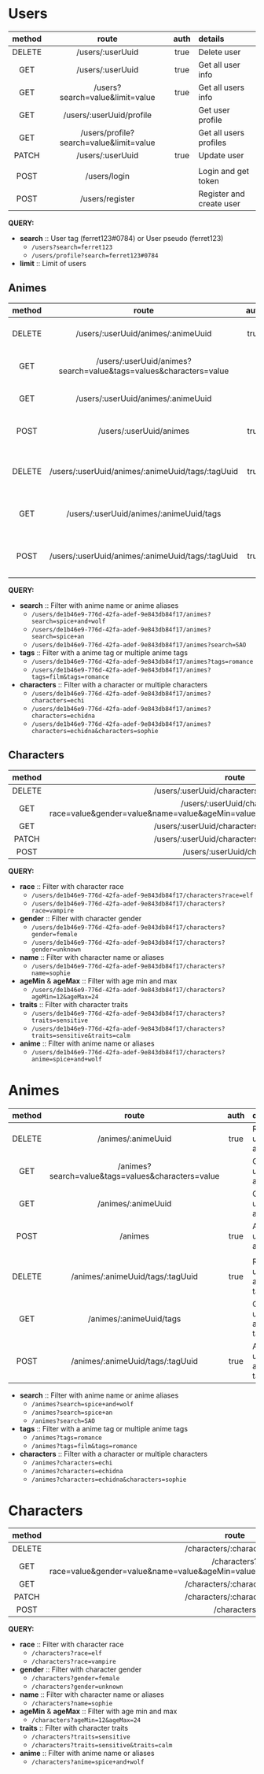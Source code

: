 # Users

| method |                  route                  | auth | details                  |
| :----: | :-------------------------------------: | :--: | :----------------------- |
| DELETE |            /users/:userUuid             | true | Delete user              |
|  GET   |            /users/:userUuid             | true | Get all user info        |
|  GET   |     /users?search=value&limit=value     | true | Get all users info       |
|  GET   |        /users/:userUuid/profile         |      | Get user profile         |
|  GET   | /users/profile?search=value&limit=value |      | Get all users profiles   |
| PATCH  |            /users/:userUuid             | true | Update user              |
|        |                                         |      |                          |
|  POST  |              /users/login               |      | Login and get token      |
|  POST  |             /users/register             |      | Register and create user |

**QUERY:**

- **search** :: User tag (ferret123#0784) or User pseudo (ferret123)
  - `/users?search=ferret123`
  - `/users/profile?search=ferret123#0784`
- **limit** :: Limit of users

## Animes

| method |                               route                               | auth | details               |
| :----: | :---------------------------------------------------------------: | :--: | :-------------------- |
| DELETE |                /users/:userUuid/animes/:animeUuid                 | true | Remove user anime     |
|  GET   | /users/:userUuid/animes?search=value&tags=values&characters=value |      | Get user animes       |
|  GET   |                /users/:userUuid/animes/:animeUuid                 |      | Get user anime        |
|  POST  |                      /users/:userUuid/animes                      | true | Add user anime        |
|        |                                                                   |      |                       |
| DELETE |         /users/:userUuid/animes/:animeUuid/tags/:tagUuid          | true | Remove user anime tag |
|  GET   |              /users/:userUuid/animes/:animeUuid/tags              |      | Get user anime tags   |
|  POST  |         /users/:userUuid/animes/:animeUuid/tags/:tagUuid          | true | Add user anime tag    |

**QUERY:**

- **search** :: Filter with anime name or anime aliases
  - `/users/de1b46e9-776d-42fa-adef-9e843db84f17/animes?search=spice+and+wolf`
  - `/users/de1b46e9-776d-42fa-adef-9e843db84f17/animes?search=spice+an`
  - `/users/de1b46e9-776d-42fa-adef-9e843db84f17/animes?search=SAO`
- **tags** :: Filter with a anime tag or multiple anime tags
  - `/users/de1b46e9-776d-42fa-adef-9e843db84f17/animes?tags=romance`
  - `/users/de1b46e9-776d-42fa-adef-9e843db84f17/animes?tags=film&tags=romance`
- **characters** :: Filter with a character or multiple characters
  - `/users/de1b46e9-776d-42fa-adef-9e843db84f17/animes?characters=echi`
  - `/users/de1b46e9-776d-42fa-adef-9e843db84f17/animes?characters=echidna`
  - `/users/de1b46e9-776d-42fa-adef-9e843db84f17/animes?characters=echidna&characters=sophie`

## Characters

| method |                                                       route                                                        | auth | details |
| :----: | :----------------------------------------------------------------------------------------------------------------: | :--: | :------ |
| DELETE |                                     /users/:userUuid/characters/:characterUuid                                     | true |         |
|  GET   | /users/:userUuid/characters?race=value&gender=value&name=value&ageMin=value&ageMax=value&traits=values&anime=value |      |         |
|  GET   |                                     /users/:userUuid/characters/:characterUuid                                     |      |         |
| PATCH  |                                     /users/:userUuid/characters/:characterUuid                                     | true |         |
|  POST  |                                            /users/:userUuid/characters                                             | true |         |

**QUERY:**

- **race** :: Filter with character race
  - `/users/de1b46e9-776d-42fa-adef-9e843db84f17/characters?race=elf`
  - `/users/de1b46e9-776d-42fa-adef-9e843db84f17/characters?race=vampire`
- **gender** :: Filter with character gender
  - `/users/de1b46e9-776d-42fa-adef-9e843db84f17/characters?gender=female`
  - `/users/de1b46e9-776d-42fa-adef-9e843db84f17/characters?gender=unknown`
- **name** :: Filter with character name or aliases
  - `/users/de1b46e9-776d-42fa-adef-9e843db84f17/characters?name=sophie`
- **ageMin** & **ageMax** :: Filter with age min and max
  - `/users/de1b46e9-776d-42fa-adef-9e843db84f17/characters?ageMin=12&ageMax=24`
- **traits** :: Filter with character traits
  - `/users/de1b46e9-776d-42fa-adef-9e843db84f17/characters?traits=sensitive`
  - `/users/de1b46e9-776d-42fa-adef-9e843db84f17/characters?traits=sensitive&traits=calm`
- **anime** :: Filter with anime name or aliases
  - `/users/de1b46e9-776d-42fa-adef-9e843db84f17/characters?anime=spice+and+wolf`

# Animes

| method |                       route                       | auth | details               |
| :----: | :-----------------------------------------------: | :--: | :-------------------- |
| DELETE |                /animes/:animeUuid                 | true | Remove user anime     |
|  GET   | /animes?search=value&tags=values&characters=value |      | Get user animes       |
|  GET   |                /animes/:animeUuid                 |      | Get user anime        |
|  POST  |                      /animes                      | true | Add user anime        |
|        |                                                   |      |                       |
| DELETE |         /animes/:animeUuid/tags/:tagUuid          | true | Remove user anime tag |
|  GET   |              /animes/:animeUuid/tags              |      | Get user anime tags   |
|  POST  |         /animes/:animeUuid/tags/:tagUuid          | true | Add user anime tag    |

- **search** :: Filter with anime name or anime aliases
  - `/animes?search=spice+and+wolf`
  - `/animes?search=spice+an`
  - `/animes?search=SAO`
- **tags** :: Filter with a anime tag or multiple anime tags
  - `/animes?tags=romance`
  - `/animes?tags=film&tags=romance`
- **characters** :: Filter with a character or multiple characters
  - `/animes?characters=echi`
  - `/animes?characters=echidna`
  - `/animes?characters=echidna&characters=sophie`

# Characters

| method |                                               route                                                | auth | details |
| :----: | :------------------------------------------------------------------------------------------------: | :--: | :------ |
| DELETE |                                     /characters/:characterUuid                                     | true |         |
|  GET   | /characters?race=value&gender=value&name=value&ageMin=value&ageMax=value&traits=values&anime=value |      |         |
|  GET   |                                     /characters/:characterUuid                                     |      |         |
| PATCH  |                                     /characters/:characterUuid                                     | true |         |
|  POST  |                                            /characters                                             | true |         |

**QUERY:**

- **race** :: Filter with character race
  - `/characters?race=elf`
  - `/characters?race=vampire`
- **gender** :: Filter with character gender
  - `/characters?gender=female`
  - `/characters?gender=unknown`
- **name** :: Filter with character name or aliases
  - `/characters?name=sophie`
- **ageMin** & **ageMax** :: Filter with age min and max
  - `/characters?ageMin=12&ageMax=24`
- **traits** :: Filter with character traits
  - `/characters?traits=sensitive`
  - `/characters?traits=sensitive&traits=calm`
- **anime** :: Filter with anime name or aliases
  - `/characters?anime=spice+and+wolf`
